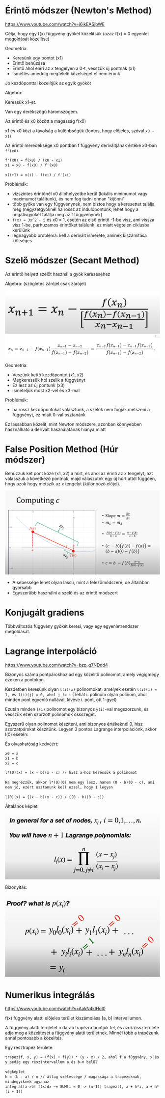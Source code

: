 # Érintő módszer (Newton's Method)

https://www.youtube.com/watch?v=j6ikEASjbWE

Célja, hogy egy f(x) függvény gyökét közelítsük (azaz f(x) = 0 egyenlet megoldását közelítse)

Geometria:

- Keresünk egy pontot (x1)
- Érintő behúzása
- Érintő ahol eléri az x tengelyen a 0-t, vesszük új pontnak (x1)
- Ismétlés ameddig megfelelő közelséget el nem érünk

Jó kezdőponttal közelítjük az egyik gyököt

Algebra:

Keressük x1-et.

Van egy derékszögű háromszögem.

Az érintő és x0 között a magasság f(x0)

x1 és x0 közt a távolság a különbségük (fontos, hogy előjeles, szóval `x0 - x1`)

Az érintő meredeksége x0 pontban f függvény deriváltjának értéke x0-ban `f'(x0)`

```
f'(x0) = f(x0) / (x0 - x1)
x1 = x0 - f(x0) / f'(x0)

x(i+1) = x(i) - f(xi) / f'(xi)

```

Problémák:

- vízszintes érintőnél x0 állóhelyzetbe kerül (lokális minimumot vagy maximumot találtunk), és nem fog tudni onnan "kijönni"
- több gyöke van egy függvénynek, nem biztos hogy a keresettet találja meg (négyzetgyöknél ha rossz az indulópontunk, lehet hogy a negatívgyökét találja meg az f függvénynek)
- `f(x) = 3x^2 - 5` és x0 = 1, esetén az első érintő -1-be visz, ami vissza visz 1-be, párhuzamos érintőket találunk, ez miatt végtelen ciklusba kerülünk
- legnagyobb probléma: kell a derivált ismerete, aminek kiszámítása költséges

# Szelő módszer (Secant Method)

Az érintő helyett szelőt használ a gyök kereséséhez

Algebra: (szögletes zárójel csak zárójel)

![](6_szelo.png)
![](6_szelo_2.png)

Geometria:

- Veszünk kettő kezdőpontot (x1, x2)
- Megkeressük hol szelik a függvényt
- Ez lesz az új pontunk (x3)
- ismételjük most x2-vel és x3-mal

Problémák:

- ha rossz kezdőpontokat választunk, a szelők nem fogják metszeni a függvényt, ez miatt 0-val osztanánk

Ez lassabban közelít, mint Newton módszere, azonban könnyebben használható a derivált használatának hiánya miatt

# False Position Method (Húr módszer)

Behúzzuk két pont közé (x1, x2) a húrt, és ahol az érinti az x tengelyt, azt válasszuk a következő pontnak, majd válaszutnk egy új húrt attól függően, hogy azok hogy metszik az x tengelyt (különböző előjel).

![](6_hur.png)

- A sebessége lehet olyan lassú, mint a felezőmódszeré, de általában gyorsabb
- Egyszerűbb használni a szelő és az érintő módszert

# Konjugált gradiens

Többváltozós függvény gyökét keresi, vagy egy egyenletrendszer megoldását.

# Lagrange interpoláció

https://www.youtube.com/watch?v=bzp_q7NDdd4

Bizonyos számú pontpárokhoz ad egy közelítő polinomot, amely végigmegy ezeken a pontokon.

Kezdetben keresünk olyan `l(i)(x)` polinomokat, amelyek esetén `l(i)(i) = 1, és l(i)(j) = 0, ahol j != i` (Tehát i. polinom olyan polinom, ahol minden pont egyenlő nullával, kivéve i. pont, ott 1-gyel)

Ezután minden `l(i)` polinomot egy bizonyos `y(i)`-val megszorzunk, és vesszük ezen szorzott polinomok össszegét.

Egyszerű olyan polinomot készíteni, ami bizonyos értékeknél 0, hisz szorzatpárokat készítünk. Legyen 3 pontos Lagrange interpolációnk, akkor l(0) esetén:

És olvashatóság kedvéért:

```
x0 = a
x1 = b
x2 = c
```

```
l*(0)(x) = (x - b)(x - c) // hisz a-hoz keressük a polinomot

Ha megnézzük, akkor l*(0)(0) nem egy lesz, hanem (0 - b)(0 - c), ami nem jó, ezért osztanunk kell ezzel, hogy 1 legyen

l(0)(x) = {(x - b)(x - c)} / {(0 - b)(0 - c)}
```

Általános képlet:

![](6_lagrange.png)

Bizonyítás:

![](6_lagrange_proof.png)

# Numerikus integrálás

https://www.youtube.com/watch?v=AakN4klHoI0

f(x) függvény alatti előjeles terület kiszámolása [a, b] intervallumon.

A függvény alatti területet n darab trapézra bontjuk fel, és azok összterülete adja meg a közelítését a függvény alatti területnek. Minnél több a trapézunk, annál pontosabb a közelítés.

Egy résztrapéz területe:

```
trapez(f, x, y) = (f(x) + f(y)) * (y - x) / 2, ahol f a függvény, x és y pedig egy részintervallum a és b-n belül

végképlet
h = (b - a) / n // átlag szélessége / magassága a trapézoknak, mindegyiknek ugyanaz
integral[a->b] f(x)dx ~= SUM[i = 0 -> (n-1)] trapez(f, a + h*i, a + h*(i + 1))
```
